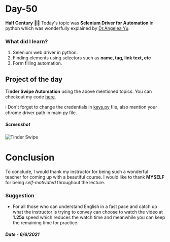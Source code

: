 # Day-50

**Half Century** :dancing_men: Today's topic was **Selenium Driver for Automation** in python which was wonderfully explained by  [Dr.Angelea Yu](https://www.udemy.com/user/4b4368a3-b5c8-4529-aa65-2056ec31f37e/). 

### What did I learn?

1. Selenium web driver in python.
2. Finding elements using selectors such as **name, tag, link text, etc**
3. Form filling automation.

## Project of the day

**Tinder Swipe Automation** using the above mentioned topics. You can checkout my code [here](TinderSwipeAutomation/main.py). 

:information_source: Don't forget to change the credentials in [keys.py](TinderSwipeAutomation/keys.py) file, also mention your chrome driver path in main.py file.

##### Screenshot

![Tinder Swipe](images/d50.gif)

# Conclusion

To conclude, I would thank my instructor for being such a wonderful teacher for coming up with a beautiful course. I would like to thank **MYSELF** for being _self-motivated_ throughout the lecture. 

### Suggestion

- For all those who can understand English in a fast pace and catch up what the instructor is trying to convey can choose to watch the video at **1.25x** speed which reduces the watch time and meanwhile you can keep the remaining time for practice.

##### Date - 6/6/2021